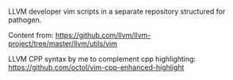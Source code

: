 
LLVM developer vim scripts in a separate repository structured for pathogen.

Content from:
https://github.com/llvm/llvm-project/tree/master/llvm/utils/vim

LLVM CPP syntax by me to complement cpp highlighting:
    https://github.com/octol/vim-cpp-enhanced-highlight

